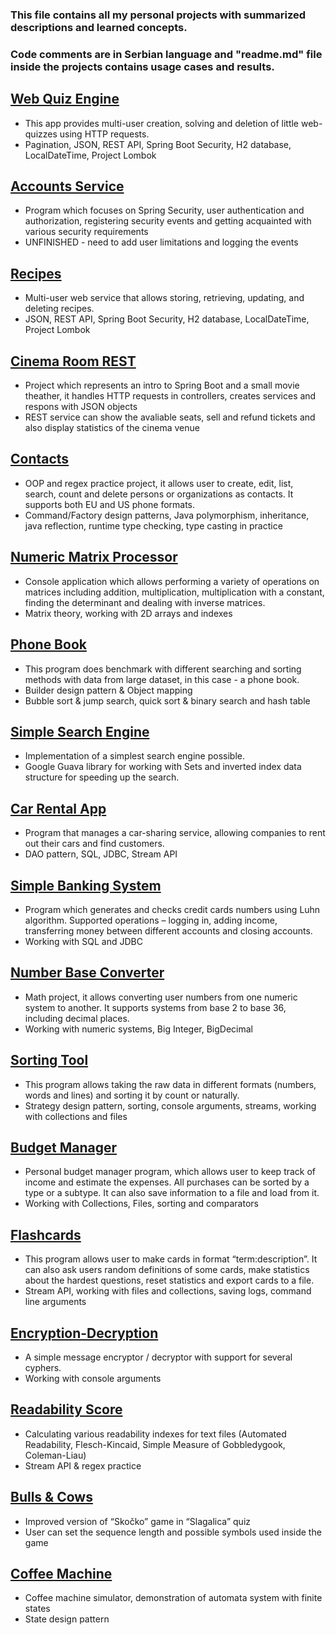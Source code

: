 ### This file contains all my personal projects with summarized descriptions and learned concepts.
### Code comments are in Serbian language and "readme.md" file inside the projects contains usage cases and results.

## [Web Quiz Engine](https://github.com/ch4ngefr0mwith1n/Web-Quiz-Engine)
- This app provides multi-user creation, solving and deletion of little web-quizzes using HTTP requests.
- Pagination, JSON, REST API, Spring Boot Security, H2 database, LocalDateTime, Project Lombok

## [Accounts Service](https://github.com/ch4ngefr0mwith1n/Account-Service)
- Program which focuses on Spring Security, user authentication and authorization, registering security events and getting acquainted with various security requirements
- UNFINISHED - need to add user limitations and logging the events

## [Recipes](https://github.com/ch4ngefr0mwith1n/Recipes)
- Multi-user web service that allows storing, retrieving, updating, and deleting recipes.
- JSON, REST API, Spring Boot Security, H2 database, LocalDateTime, Project Lombok

## [Cinema Room REST](https://github.com/ch4ngefr0mwith1n/Cinema-Room-REST)
- Project which represents an intro to Spring Boot and a small movie theather, it handles HTTP requests in controllers, creates services and respons with JSON objects
- REST service can show the avaliable seats, sell and refund tickets and also display statistics of the cinema venue

## [Contacts](https://github.com/ch4ngefr0mwith1n/Contacts)
- OOP and regex practice project, it allows user to create, edit, list, search, count and delete persons or organizations as contacts. It supports both EU and US phone formats.
- Command/Factory design patterns, Java polymorphism, inheritance, java reflection, runtime type checking, type casting in practice

## [Numeric Matrix Processor](https://github.com/ch4ngefr0mwith1n/Numeric-Matrix-Calculator)
- Console application which allows performing a variety of operations on matrices including addition, multiplication, multiplication with a constant, finding the determinant and dealing with inverse matrices.
- Matrix theory, working with 2D arrays and indexes

## [Phone Book](https://github.com/ch4ngefr0mwith1n/Phone-Book-Algorithms)
- This program does benchmark with different searching and sorting methods with data from large dataset, in this case - a phone book.
- Builder design pattern & Object mapping
- Bubble sort & jump search, quick sort & binary search and hash table

## [Simple Search Engine](https://github.com/ch4ngefr0mwith1n/Simple-Search-Engine)
- Implementation of a simplest search engine possible. 
- Google Guava library for working with Sets and inverted index data structure for speeding up the search.

## [Car Rental App](https://github.com/ch4ngefr0mwith1n/Car-Rental-App)
- Program that manages a car-sharing service, allowing companies to rent out their cars and find customers.
- DAO pattern, SQL, JDBC, Stream API

## [Simple Banking System](https://github.com/ch4ngefr0mwith1n/Simple-Banking-System)
- Program which generates and checks credit cards numbers using Luhn algorithm. Supported operations – logging in, adding income, transferring money between different accounts and closing accounts.
- Working with SQL and JDBC

## [Number Base Converter](https://github.com/ch4ngefr0mwith1n/Number-Base-Converter)
- Math project, it allows converting user numbers from one numeric system to another. It supports systems from base 2 to base 36, including decimal places.
- Working with numeric systems, Big Integer, BigDecimal

## [Sorting Tool](https://github.com/ch4ngefr0mwith1n/Sorting-Tool)
- This program allows taking the raw data in different formats (numbers, words and lines) and sorting it by count or naturally.
- Strategy design pattern, sorting, console arguments, streams, working with collections and files

## [Budget Manager](https://github.com/ch4ngefr0mwith1n/Budget-Manager)
- Personal budget manager program, which allows user to keep track of income and estimate the expenses. All purchases can be sorted by a type or a subtype. It can also save information to a file and load from it. 
- Working with Collections, Files, sorting and comparators

## [Flashcards](https://github.com/ch4ngefr0mwith1n/Flashcards)
- This program allows user to make cards in format “term:description”. It can also ask users random definitions of some cards, make statistics about the hardest questions, reset statistics and export cards to a file.
- Stream API, working with files and collections, saving logs, command line arguments

## [Encryption-Decryption](https://github.com/ch4ngefr0mwith1n/Encryption-Decryption)
- A simple message encryptor / decryptor with support for several cyphers.
- Working with console arguments

## [Readability Score](https://github.com/ch4ngefr0mwith1n/Readability-Score)
- Calculating various readability indexes for text files (Automated Readability, Flesch-Kincaid, Simple Measure of Gobbledygook, Coleman-Liau)
- Stream API & regex practice

## [Bulls & Cows](https://github.com/ch4ngefr0mwith1n/Bulls-And-Cows)
- Improved version of “Skočko” game in “Slagalica” quiz
- User can set the sequence length and possible symbols used inside the game

## [Coffee Machine](https://github.com/ch4ngefr0mwith1n/Coffee-Machine)
- Coffee machine simulator, demonstration of automata system with finite states
- State design pattern
